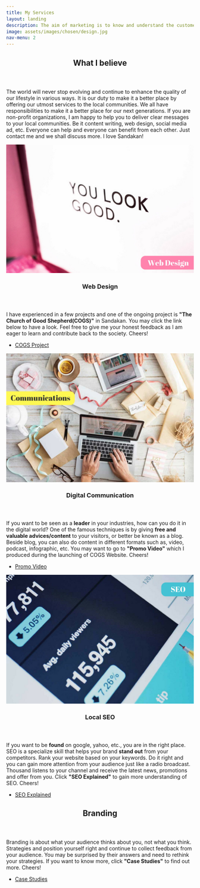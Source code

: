 ```yaml
---
title: My Services
layout: landing
description: The aim of marketing is to know and understand the customer so well<br>the product or service fits him and sells itself.
image: assets/images/chosen/design.jpg
nav-menu: 2
---
```


<!-- Main -->
<div id="main">

<!-- One -->
<section id="one">
	<div class="inner">
		<header class="major">
			<h2>What I believe</h2>
		</header>
		<p>The world will never stop evolving and continue to enhance the quality of our lifestyle in various ways. It is our duty to make it a better place by offering our utmost services to the local communities. We all have responsibilities to make it a better place for our next generations. If you are non-profit organizations, I am happy to help you to deliver clear messages to your local communities. Be it content writing, web design, social media ad, etc. Everyone can help and everyone can benefit from each other. Just contact me and we shall discuss more. I love Sandakan!</p>
	</div>
</section>

<!-- Two -->
<section id="two" class="spotlights">
	<section>
		<a href="www.cogssandakan.com" target="_blank" class="image">
			<img src="assets/images/chosen/web-design.jpg" alt="" data-position="center center" />
		</a>
		<div class="content">
			<div class="inner">
				<header class="major">
					<h3>Web Design</h3>
				</header>
				<p>I have experienced in a few projects and one of the ongoing project is <strong>"The Church of Good Shepherd(COGS)"</strong> in Sandakan. You may click the link below to have a look. Feel free to give me your honest feedback as I am eager to learn and contribute back to the society. Cheers!</p>
				<ul class="actions">
					<li><a href="www.cogssandakan.com" class="button" target="_blank">COGS Project</a></li>
				</ul>
			</div>
		</div>
	</section>
	<section>
		<a href="https://www.youtube.com/watch?v=0bExjOkPI0w" target="_blank" class="image">
			<img src="assets/images/chosen/communication.jpg" alt="" data-position="top center" />
		</a>
		<div class="content">
			<div class="inner">
				<header class="major">
					<h3>Digital Communication</h3>
				</header>
				<p>If you want to be seen as a <strong>leader</strong> in your industries, how can you do it in the digital world? One of the famous techniques is by giving <strong>free and valuable advices/content</strong> to your visitors, or better be known as a blog. Beside blog, you can also do content in different formats such as, video, podcast, infographic, etc. You may want to go to <strong>"Promo Video"</strong> which I produced during the launching of COGS Website. Cheers!</p>
				<ul class="actions">
					<li><a href="https://www.youtube.com/watch?v=0bExjOkPI0w" class="button" target="_blank">Promo Video</a></li>
				</ul>
			</div>
		</div>
	</section>
	<section>
		<a href="https://www.youtube.com/watch?v=hF515-0Tduk" target="_blank" class="image">
			<img src="assets/images/chosen/local-seo.jpg" alt="" data-position="25% 25%" />
		</a>
		<div class="content">
			<div class="inner">
				<header class="major">
					<h3>Local SEO</h3>
				</header>
				<p>If you want to be <strong>found</strong> on google, yahoo, etc., you are in the right place. SEO is a specialize skill that helps your brand <strong>stand out</strong> from your competitors. Rank your website based on your keywords. Do it right and you can gain more attention from your audience just like a radio broadcast. Thousand listens to your channel and receive the latest news, promotions and offer from you. Click <strong>"SEO Explained"</strong> to gain more understanding of SEO. Cheers!</p>
				<ul class="actions">
					<li><a href="https://www.youtube.com/watch?v=hF515-0Tduk" class="button" target="_blank">SEO Explained</a></li>
				</ul>
			</div>
		</div>
	</section>
</section>

<!-- Three -->
<section id="three">
	<div class="inner">
		<header class="major">
			<h2>Branding</h2>
		</header>
		<p>Branding is about what your audience thinks about you, not what you think. Strategies and position yourself right and continue to collect feedback from your audience. You may be surprised by their answers and need to rethink your strategies. If you want to know more, click <strong>"Case Studies"</strong> to find out more. Cheers!</p>
		<ul class="actions">
			<li><a href="generic.html" class="button next">Case Studies</a></li>
		</ul>
	</div>
</section>

</div>
